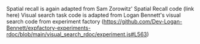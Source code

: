 Spatial recall is again adapted from Sam Zorowitz' Spatial Recall code (link here)
Visual search task code is adapted from Logan Bennett's visual search code from experiment factory (https://github.com/Dev-Logan-Bennett/expfactory-experiments-rdoc/blob/main/visual_search_rdoc/experiment.js#L563)